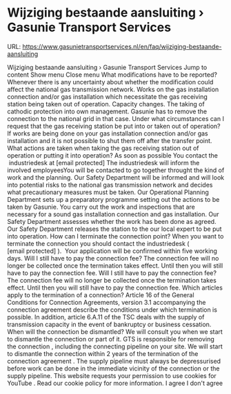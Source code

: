 # Wijziging bestaande aansluiting › Gasunie Transport Services

URL: https://www.gasunietransportservices.nl/en/faq/wijziging-bestaande-aansluiting

Wijziging bestaande aansluiting › Gasunie Transport Services
Jump to content
Show menu
Close menu
What modifications have to be reported?
Whenever there is any uncertainty about whether the modification could affect the national
gas
transmission
network.
Works on the
gas
installation
connection
and/or
gas
installation which necessitate the
gas
receiving station being taken out of operation.
Capacity
changes.
The taking of cathodic protection into own management. Gasunie has to remove the
connection
to the
national grid
in that case.
Under what circumstances can I request that the gas receiving station be put into or taken out of operation?
If works are being done on your
gas
installation
connection
and/or
gas
installation and it is not possible to shut them off after the transfer point.
What actions are taken when taking the gas receiving station out of operation or putting it into operation?
As soon as possible You contact the  industriedesk at
[email protected]
The industriedesk will inform the involved employeesYou will be contacted to go together throught the kind of work and the planning.
Our Safety Department will be informed and will look into potential risks to the national
gas
transmission
network and decides what precautionary measures must be taken.
Our Operational Planning Department sets up a preparatory programme setting out the actions to be taken by Gasunie.
You carry out the work and inspections that are necessary for a sound
gas
installation
connection
and
gas
installation. Our Safety Department assesses whether the work has been done as agreed.
Our Safety Department releases the station to the our local expert to be put into operation.
How can I terminate the connection point?
When you want to terminate the
connection
you should contact the industriedesk (
[email protected]
).  Your application will be confirmed within five working days.
Will I still have to pay the connection fee?
The
connection
fee will no longer be collected once the termination takes effect. Until then you will still have to pay the
connection
fee.
Will I still have to pay the connection fee?
The
connection
fee will no longer be collected once the termination takes effect. Until then you will still have to pay the
connection
fee.
Which articles apply to the termination of a connection?
Article 16 of the General Conditions for
Connection
Agreements, version 3.1 accompanying the
connection agreement
describe the conditions under which termination is possible.
In addition, article 6.A.11 of the TSC deals with the
supply
of
transmission capacity
in the event of bankruptcy or business cessation.
When will the connection be dismantled?
We will consult you when we start to dismantle the
connection
or part of it.
GTS
is responsible for removing the
connection
, including the connecting pipeline on your site. We will start to dismantle the
connection
within 2 years of the termination of the
connection agreement
.
The
supply
pipeline must always be depressurised before work can be done in the immediate vicinity of the
connection
or the
supply
pipeline.
This website requests your permission to use cookies for
YouTube
. Read our
cookie policy
for more information.
I agree
I don't agree